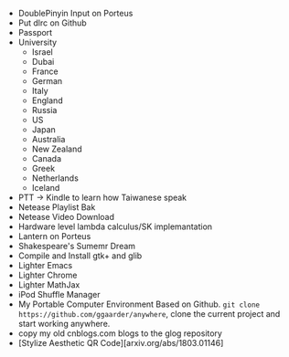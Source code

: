- DoublePinyin Input on Porteus
- Put dlrc on Github
- Passport
- University
  - Israel
  - Dubai
  - France
  - German
  - Italy
  - England
  - Russia
  - US
  - Japan
  - Australia
  - New Zealand
  - Canada
  - Greek
  - Netherlands
  - Iceland
- PTT -> Kindle to learn how Taiwanese speak
- Netease Playlist Bak
- Netease Video Download
- Hardware level lambda calculus/SK implemantation
- Lantern on Porteus
- Shakespeare's Sumemr Dream
- Compile and Install gtk+ and glib
- Lighter Emacs
- Lighter Chrome
- Lighter MathJax
- iPod Shuffle Manager
- My Portable Computer Environment Based on Github.
    `git clone https://github.com/ggaarder/anywhere`, clone the current
    project and start working anywhere.
- copy my old cnblogs.com blogs to the glog repository
- [Stylize Aesthetic QR Code][arxiv.org/abs/1803.01146]
